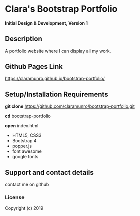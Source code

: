 # Clara's Bootstrap Portfolio

#### Initial Design & Development, Version 1

## Description

A portfolio website where I can display all my work.

## Github Pages Link

https://claramunro.github.io/bootstrap-portfolio/

## Setup/Installation Requirements

**git clone** https://github.com/claramunro/bootstrap-portfolio.git

**cd** bootstrap-portfolio

**open** index.html


* HTML5, CSS3
* Bootstrap 4
* popper.js
* font awesome
* google fonts


## Support and contact details

contact me on github

### License

Copyright (c) 2019
